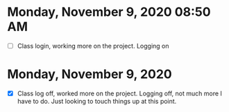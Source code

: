 # Monday, November  9, 2020 08:50 AM
- [ ] Class login, working more on the project. 
Logging on 

# Monday, November 9, 2020 
- [x] Class log off, worked more on the project. 
Logging off, not much more I have to do. Just looking to touch things up at this point. 